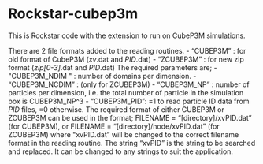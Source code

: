 # Rockstar-cubep3m

This is Rockstar code with the extension to run on CubeP3M simulations.

There are 2 file formats added to the reading routines.
	- “CUBEP3M” : for old format of CubeP3M (*xv*.dat and *PID*.dat)
	- “ZCUBEP3M” : for new zip format (*zip[0-3]*.dat and *PID*.dat)
The required parameters are;
	- "CUBEP3M_NDIM " : number of domains per dimension.
	- “CUBEP3M_NCDIM” : (only for ZCUBEP3M) 
	- “CUBEP3M_NP” : number of particles per dimension, i.e. the total number of particle in the simulation box is CUBEP3M_NP^3
	- “CUBEP3M_PID”: =1 to read particle ID data from *PID* files, =0 otherwise.
The required format of either CUBEP3M or ZCUBEP3M can be used in the format;
	FILENAME = “[directory]/<snap>xvPID<block>.dat” (for CUBEP3M), 
  or 
  FILENAME = “[directory]/node<snap>/<snap>xvPID<block>.dat” (for ZCUBEP3M)
where "<snap>xvPID<block>.dat” will be changed to the correct filename format in the reading routine. The string “xvPID” is the string to be searched and replaced. It can be changed to any strings to suit the application.
